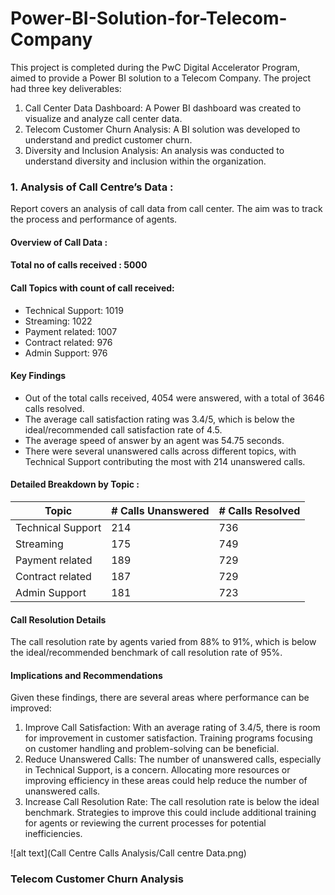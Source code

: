 # Power-BI-Solution-for-Telecom-Company

This project is completed during the PwC Digital Accelerator Program, aimed to provide a Power BI solution to a Telecom Company. The project had three key deliverables:

 1) Call Center Data Dashboard: A Power BI dashboard was created to visualize and analyze call center data.
 2) Telecom Customer Churn Analysis: A BI solution was developed to understand and predict customer churn.
 3) Diversity and Inclusion Analysis: An analysis was conducted to understand diversity and inclusion within the organization.

### 1. Analysis of Call Centre’s Data : 

Report covers an analysis of call data from call center. The aim was to track the
process and performance of agents. 

#### Overview of Call Data :

  #### Total no of calls received : 5000
  #### Call Topics with count of call received:
* Technical Support: 1019
* Streaming: 1022
* Payment related: 1007
* Contract related: 976
* Admin Support: 976
  

#### Key Findings

* Out of the total calls received, 4054 were answered, with a total of 3646 calls
resolved.
* The average call satisfaction rating was 3.4/5, which is below the
ideal/recommended call satisfaction rate of 4.5.
* The average speed of answer by an agent was 54.75 seconds.
* There were several unanswered calls across different topics, with Technical
Support contributing the most with 214 unanswered calls.

#### Detailed Breakdown by Topic : 
| Topic | # Calls Unanswered | # Calls Resolved | 
|----------|----------|----------|
| Technical Support | 214 | 736 |
| Streaming | 175 | 749 | 
| Payment related | 189 |  729 | 
| Contract related | 187 | 729 | 
| Admin Support | 181 | 723 |  

#### Call Resolution Details 

The call resolution rate by agents varied from 88% to 91%, which is below the
ideal/recommended benchmark of call resolution rate of 95%.

#### Implications and Recommendations

Given these findings, there are several areas where performance can be improved:

1. Improve Call Satisfaction: With an average rating of 3.4/5, there is room for improvement in customer satisfaction. Training programs focusing on customer handling and problem-solving can be beneficial.
2. Reduce Unanswered Calls: The number of unanswered calls, especially in Technical Support, is a concern. Allocating more resources or improving efficiency in these areas could help reduce the number of unanswered calls.
3. Increase Call Resolution Rate: The call resolution rate is below the ideal benchmark. Strategies to improve this could include additional training for agents or reviewing the current processes for potential inefficiencies.

![alt text](Call Centre Calls Analysis/Call centre Data.png)

### Telecom Customer Churn Analysis 


    

